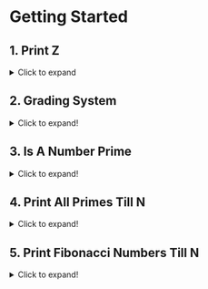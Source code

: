 # Getting Started

## 1. Print Z

<details>
<summary>Click to expand </summary>
  
**Question:**
  
  ``` text
  1. You are required to print a 'z' of size 5 using '*'.
  ```
  
**Input Format:**
  
  ``` text
  There is no input
  ```

**Constraints:**

```text
No Constraints
```

**Sample Output:**

```text
*****
   *
  *
 *
*****
```

Try out first then see the **solution**.

[**Solution ✔️**](../1.Getting_Started/01.Print_Z.cpp)

</details>
  
## 2. Grading System
  
<details>
<summary>Click to expand!</summary>
  
**Question:**
  
``` text
1. You are given as input marks of a student.
2. Display an appropriate message based on the following rules:
2.1 for marks above 90, print excellent.
2.2 for marks above 80 and less than equal to 90, print good.
2.3 for marks above 70 and less than equal to 80, print fair.
2.4 for marks above 60 and less than equal to 70, print meets expectations.
2.5 for marks less than equal to 60, print below par.
```

**Input Format:**

```text
Input is handled for you and provided as variable marks
```

**Output Format:**

```text
  Appropriate message as per student's marks
```

**Constraints:**

```text
No constraints
```

**Sample Input:**

```text
92
```

**Sample Output:**

```text
excellent
```

[**Solution ✔️**](../1.Getting_Started/02.Grading_System.cpp)

</details>

## 3. Is A Number Prime

<details>
<summary>Click to expand!</summary>

**Question:**

```text
1. You've to check whether a given number is prime or not.
2. Take a number "t" as input representing count of input numbers to be tested.
3. Take a number "n" as input "t" number of times.
4. For each input value of n, print "prime" if the number is prime and "not prime" otherwise.
```

**Input Format:**

```text
A number t
A number n
A number n
.. t number of times
```

**Output Format:**

```text
prime
not prime
not prime
.. t number of times
```

**Constraints:**

```text
1 <= t <= 10000
2 <= n < 10^9
```

**Sample Input:**

```text
5
13
2
3
4
5
```

**Sample Output:**

```text
prime
prime
prime
not prime
prime
```

Try out first then see the **solution**.

[**Solution ✔️**](../1.Getting_Started/03.Is_A_Number_Prime.cpp)

</details>

## 4. Print All Primes Till N

<details>
<summary>Click to expand!</summary>

**Question:**

```text
1. You've to print all prime numbers between a range.
2. Take as input "low", the lower limit of range.
3. Take as input "high", the higher limit of range.
4. For the range print all the primes numbers between low and high (both included).
```

**Input Format:**

```text
low
high

```

**Output Format:**

```text
n1
n2
.. all primes between low and high (both included)
```

**Constraints:**

```text
2 <= low < high < 10 ^ 6
```

**Sample Input:**

```text
6
24
```

**Sample Output:**

```text
7
11
13
17
19
23
```

Try out first then see the **solution**.

[**Solution ✔️**](../1.Getting_Started/04.Print_All_Primes_Till_N.cpp)

</details>

## 5. Print Fibonacci Numbers Till N

<details>
<summary>Click to expand!</summary>

**Question:**

```text
1. You've to print first n fibonacci numbers.
2. Take as input "n", the count of fibonacci numbers to print.
3. Print first n fibonacci numbers.
```

**Input Format:**

```text
n
```

**Output Format:**

```text
0
1
1
2
3
5
8
.. first n fibonaccis
```

**Constraints:**

```text
1 <= n < 40
```

**Sample Input:**

```text
10
```

**Sample Output:**

```text
0
1
1
2
3
5
8
13
21
34
```

Try out first then see the **solution**.

[**Solution ✔️**](../1.Getting_Started/05.Print_Fibonacci_Numbers_Till_N.cpp)

---

  </details>
